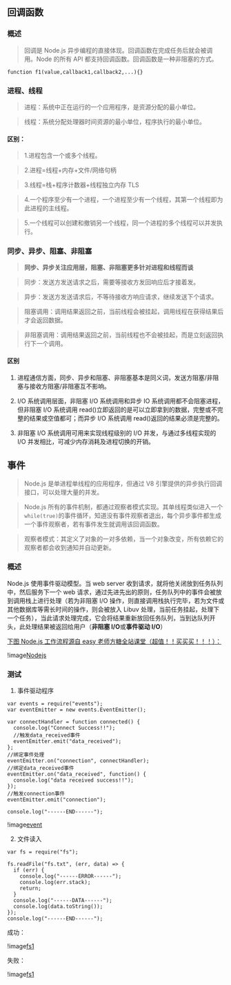 ## 回调函数

### 概述

> 回调是 Node.js 异步编程的直接体现。回调函数在完成任务后就会被调用。Node 的所有 API 都支持回调函数。回调函数是一种非阻塞的方式。

```
function f1(value,callback1,callback2,...){}
```

### 进程、线程

> 进程：系统中正在运行的一个应用程序，是资源分配的最小单位。

> 线程：系统分配处理器时间资源的最小单位，程序执行的最小单位。

#### 区别：

> 1.进程包含一个或多个线程。

> 2.进程=线程+内存+文件/网络句柄

> 3.线程=栈+程序计数器+线程独立内存 TLS

> 4.一个程序至少有一个进程，一个进程至少有一个线程，其第一个线程即为此进程的主线程。

> 5.一个线程可以创建和撤销另一个线程，同一个进程的多个线程可以并发执行。

### 同步、异步、阻塞、非阻塞

> **同步、异步关注应用层，阻塞、非阻塞更多针对进程和线程而谈**

> 同步：发送方发送请求之后，需要等接收方发回响应后才接着发。

> 异步：发送方发送请求后，不等待接收方响应请求，继续发送下个请求。

> 阻塞调用：调用结果返回之前，当前线程会被挂起，调用线程在获得结果后才会返回数据。

> 非阻塞调用：调用结果返回之前，当前线程也不会被挂起，而是立刻返回执行下一个调用。

#### 区别

1. 进程通信方面，同步、异步和阻塞、非阻塞基本是同义词，发送方阻塞/非阻塞与接收方阻塞/非阻塞互不影响。

2. I/O 系统调用层面，非阻塞 I/O 系统调用和异步 IO 系统调用都不会阻塞进程，但非阻塞 I/O 系统调用 read()立即返回的是可以立即拿到的数据，完整或不完整的结果或空值都可；而异步 I/O 系统调用 read()返回的结果必须是完整的。

3. 非阻塞 I/O 系统调用可用来实现线程级别的 I/O 并发，与通过多线程实现的 I/O 并发相比，可减少内存消耗及进程切换的开销。

## 事件

> Node.js 是单进程单线程的应用程序，但通过 V8 引擎提供的异步执行回调接口，可以处理大量的并发。

> Node.js 所有的事件机制，都通过观察者模式实现。其单线程类似进入一个`while(true)`的事件循环，知道没有事件观察者退出，每个异步事件都生成一个事件观察者，若有事件发生就调用该回调函数。

> 观察者模式：其定义了对象的一对多依赖，当一个对象改变，所有依赖它的观察者都会收到通知并自动更新。

### 概述

Node.js 使用事件驱动模型。当 web server 收到请求，就将他关闭放到任务队列中，然后服务下一个 web 请求，通过先进先出的原则，任务队列中的事件会被放到调用栈上进行处理（若为非阻塞 I/O 操作，则直接调用栈执行完毕，若为文件或其他数据库等需长时间的操作，则会被放入 Libuv 处理，当前任务挂起，处理下一个任务），当此请求处理完成，它会将结果重新放回任务队列，当到达队列开头，此处理结果被返回给用户（**非阻塞 I/O**或**事件驱动 I/O**）

[下图 Node.js 工作流程源自 easy 老师方糖全站课堂（超值！！买买买！！！）：](https://study.163.com/course/courseMain.htm?courseId=1209581854)

!image[Nodejs](E:\blog-img\Nodejs\1111.jpg)

### 测试

1. 事件驱动程序

```
var events = require("events");
var eventEmitter = new events.EventEmitter();

var connectHandler = function connected() {
  console.log("Connect Success!!");
  //触发data_received事件
  eventEmitter.emit("data_received");
};
//绑定事件处理
eventEmitter.on("connection", connectHandler);
//绑定data_received事件
eventEmitter.on("data_received", function() {
  console.log("data received success!!");
});
//触发connection事件
eventEmitter.emit("connection");

console.log("------END------");
```

!image[event](E:\blog-img\Nodejs\2222.jpg)

2. 文件读入

```
var fs = require("fs");

fs.readFile("fs.txt", (err, data) => {
  if (err) {
    console.log("------ERROR------");
    console.log(err.stack);
    return;
  }
  console.log("------DATA------");
  console.log(data.toString());
});
console.log("------END------");
```

成功：

!image[fs1](E:\blog-img\Nodejs\3333.jpg)

失败：

!image[fs1](E:\blog-img\Nodejs\3333.jpg)
